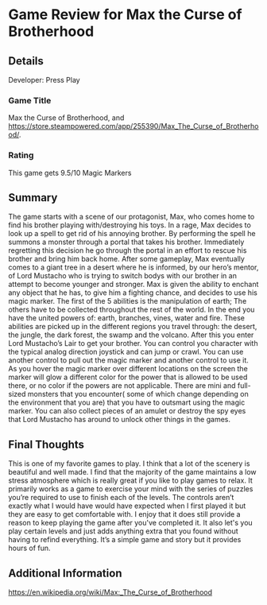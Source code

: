 # Game Review for Max the Curse of Brotherhood

## Details
Developer: Press Play

### Game Title
Max the Curse of Brotherhood, and https://store.steampowered.com/app/255390/Max_The_Curse_of_Brotherhood/.

### Rating
This game gets 9.5/10 Magic Markers

## Summary
The game starts with a scene of our protagonist, Max, who comes home to find his brother playing with/destroying his toys. In a rage, Max decides to look up a spell to get rid of his annoying brother. By performing the spell he summons a monster through a portal that takes his brother. Immediately regretting this decision he go through the portal in an effort to rescue his brother and bring him back home. After some gameplay, Max eventually comes to a giant tree in a desert where he is informed, by our hero’s mentor, of Lord Mustacho who is trying to switch bodys with our brother in an attempt to become younger and stronger.
Max is given the ability to enchant any object that he has, to give him a fighting chance, and decides to use his magic marker. The first of the 5 abilities is the manipulation of earth; The others have to be collected throughout the rest of the world. In the end you have the united powers of: earth, branches, vines, water and fire. These abilities are picked up in the different regions you travel through: the desert, the jungle, the dark forest, the swamp and the volcano. After this you enter Lord Mustacho’s Lair to get your brother.
You can control you character with the typical analog direction joystick and can jump or crawl. You can use another control to pull out the magic marker and another control to use it. As you hover the magic marker over different locations on the screen the marker will glow a different color for the power that is allowed to be used there, or no color if the powers are not applicable. There are mini and full-sized monsters that you encounter( some of which change depending on the environment that you are) that you have to outsmart using the magic marker. You can also collect pieces of an amulet or destroy the spy eyes that Lord Mustacho has around to unlock other things in the games.


## Final Thoughts
This is one of my favorite games to play. I think that a lot of the scenery is beautiful and well made. I find that the majority of the game maintains a low stress atmosphere which is really great if you like to play games to relax. It primarily works as a game to exercise your mind with the series of puzzles you’re required to use to finish each of the levels. The controls aren’t exactly what I would have would have expected when I first played it but they are easy to get comfortable with. I enjoy that it does still provide a reason to keep playing the game after you've completed it. It also let's you play certain levels and just adds anything extra that you found without having to refind everything. It’s a simple game and story but it provides hours of fun.
## Additional Information
https://en.wikipedia.org/wiki/Max:_The_Curse_of_Brotherhood
